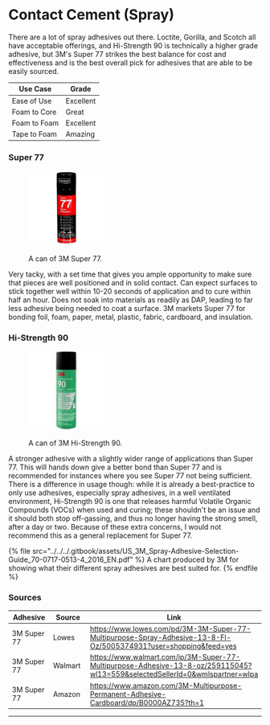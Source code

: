# Contact Cement (Spray)

There are a lot of spray adhesives out there. Loctite, Gorilla, and Scotch all have acceptable offerings, and Hi-Strength 90 is technically a higher grade adhesive, but 3M's Super 77 strikes the best balance for cost and effectiveness and is the best overall pick for adhesives that are able to be easily sourced.



| Use Case     | Grade     |
| ------------ | --------- |
| Ease of Use  | Excellent |
| Foam to Core | Great     |
| Foam to Foam | Excellent |
| Tape to Foam | Amazing   |

### Super 77

<div align="left"><figure><img src="../../../.gitbook/assets/shopping (3).webp" alt="" width="150"><figcaption><p>A can of 3M Super 77.</p></figcaption></figure></div>

Very tacky, with a set time that gives you ample opportunity to make sure that pieces are well positioned and in solid contact. Can expect surfaces to stick together well within 10-20 seconds of application and to cure within half an hour. Does not soak into materials as readily as DAP, leading to far less adhesive being needed to coat a surface. 3M markets Super 77 for bonding foil, foam, paper, metal, plastic, fabric, cardboard, and insulation.

### Hi-Strength 90

<div align="left"><figure><img src="../../../.gitbook/assets/shopping (4).webp" alt="" width="150"><figcaption><p>A can of 3M Hi-Strength 90.</p></figcaption></figure></div>

A stronger adhesive with a slightly wider range of applications than Super 77. This will hands down give a better bond than Super 77 and is recommended for instances where you see Super 77 not being sufficient. There is a difference in usage though: while it is already a best-practice to only use adhesives, especially spray adhesives, in a well ventilated environment, Hi-Strength 90 is one that releases harmful Volatile Organic Compounds (VOCs) when used and curing; these shouldn't be an issue and it should both stop off-gassing, and thus no longer having the strong smell, after a day or two. Because of these extra concerns, I would not recommend this as a general replacement for Super 77.

{% file src="../../../.gitbook/assets/US_3M_Spray-Adhesive-Selection-Guide_70-0717-0513-4_2016_EN.pdf" %}
A chart produced by 3M for showing what their different spray adhesives are best suited for.
{% endfile %}

### Sources

<table><thead><tr><th width="170">Adhesive</th><th width="191">Source</th><th>Link</th></tr></thead><tbody><tr><td>3M Super 77</td><td>Lowes</td><td><a href="https://www.lowes.com/pd/3M-3M-Super-77-Multipurpose-Spray-Adhesive-13-8-Fl-Oz/5005374931?user=shopping&#x26;feed=yes">https://www.lowes.com/pd/3M-3M-Super-77-Multipurpose-Spray-Adhesive-13-8-Fl-Oz/5005374931?user=shopping&#x26;feed=yes</a></td></tr><tr><td>3M Super 77</td><td>Walmart</td><td><a href="https://www.walmart.com/ip/3M-Super-77-Multipurpose-Adhesive-13-8-oz/259115045?wl13=559&#x26;selectedSellerId=0&#x26;wmlspartner=wlpa">https://www.walmart.com/ip/3M-Super-77-Multipurpose-Adhesive-13-8-oz/259115045?wl13=559&#x26;selectedSellerId=0&#x26;wmlspartner=wlpa</a></td></tr><tr><td>3M Super 77</td><td>Amazon</td><td><a href="https://www.amazon.com/3M-Multipurpose-Permanent-Adhesive-Cardboard/dp/B0000AZ735?th=1">https://www.amazon.com/3M-Multipurpose-Permanent-Adhesive-Cardboard/dp/B0000AZ735?th=1</a></td></tr></tbody></table>

***
